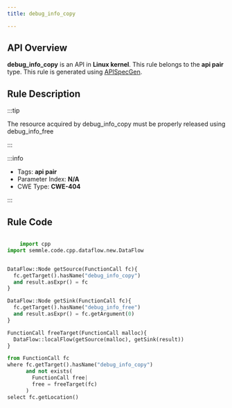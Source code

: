 ```yaml
---
title: debug_info_copy

---
```



## API Overview
**debug_info_copy** is an API in **Linux kernel**. This rule belongs to the **api pair** type. This rule is generated using [APISpecGen](../../tools/APISpecGen).
## Rule Description

:::tip

The resource acquired by debug_info_copy must be properly released using debug_info_free

:::

:::info

- Tags: **api pair**
- Parameter Index: **N/A**
- CWE Type: **CWE-404**

:::

## Rule Code
```python

    import cpp
import semmle.code.cpp.dataflow.new.DataFlow


DataFlow::Node getSource(FunctionCall fc){
  fc.getTarget().hasName("debug_info_copy")
  and result.asExpr() = fc
}

DataFlow::Node getSink(FunctionCall fc){
  fc.getTarget().hasName("debug_info_free")
  and result.asExpr() = fc.getArgument(0)
}

FunctionCall freeTarget(FunctionCall malloc){
  DataFlow::localFlow(getSource(malloc), getSink(result))
}

from FunctionCall fc
where fc.getTarget().hasName("debug_info_copy")
      and not exists(
        FunctionCall free| 
        free = freeTarget(fc)
      )
select fc.getLocation()

    
```